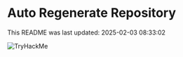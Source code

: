 # Auto Regenerate Repository

This README was last updated: 2025-02-03 08:33:02

 ![TryHackMe](https://tryhackme.com/badge/533634)